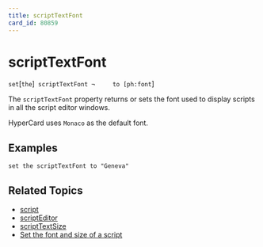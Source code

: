 ```yaml
---
title: scriptTextFont
card_id: 80859
---
```


# scriptTextFont

` set `[`the`]` scriptTextFont ¬     to [ph:font`]

The `scriptTextFont` property returns or sets the font used to display scripts in all the script editor windows.  

HyperCard uses `Monaco` as the default font. 


## Examples

```
set the scriptTextFont to "Geneva"
```

## Related Topics

* [script](/HyperTalkReference/properties/script)
* [scriptEditor](/HyperTalkReference/properties/scriptEditor)
* [scriptTextSize](/HyperTalkReference/properties/scriptTextSize)
* [Set the font and size of a script](/HyperTalkReference/editingscripts/Set-the-font-and-size-of-a-script)
